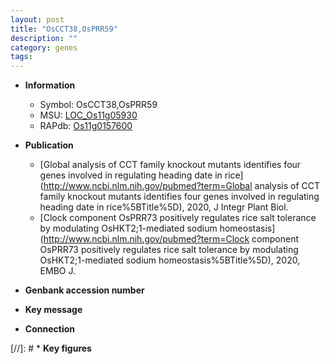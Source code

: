 ```yaml
---
layout: post
title: "OsCCT38,OsPRR59"
description: ""
category: genes
tags: 
---
```


* **Information**  
    + Symbol: OsCCT38,OsPRR59  
    + MSU: [LOC_Os11g05930](http://rice.plantbiology.msu.edu/cgi-bin/ORF_infopage.cgi?orf=LOC_Os11g05930)  
    + RAPdb: [Os11g0157600](http://rapdb.dna.affrc.go.jp/viewer/gbrowse_details/irgsp1?name=Os11g0157600)  

* **Publication**  
    + [Global analysis of CCT family knockout mutants identifies four genes involved in regulating heading date in rice](http://www.ncbi.nlm.nih.gov/pubmed?term=Global analysis of CCT family knockout mutants identifies four genes involved in regulating heading date in rice%5BTitle%5D), 2020, J Integr Plant Biol.
    + [Clock component OsPRR73 positively regulates rice salt tolerance by modulating OsHKT2;1-mediated sodium homeostasis](http://www.ncbi.nlm.nih.gov/pubmed?term=Clock component OsPRR73 positively regulates rice salt tolerance by modulating OsHKT2;1-mediated sodium homeostasis%5BTitle%5D), 2020, EMBO J.

* **Genbank accession number**  

* **Key message**  

* **Connection**  

[//]: # * **Key figures**  


